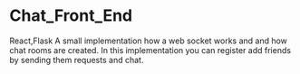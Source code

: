 # Chat_Front_End
React,Flask
A small implementation how a web socket works and and how chat rooms are created.
In this implementation you can register add friends by sending them requests and chat.
